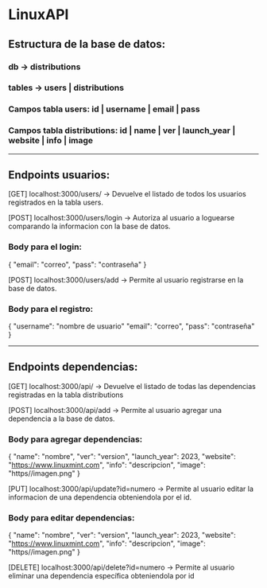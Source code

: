 # LinuxAPI

## Estructura de la base de datos:

### db -> distributions
### tables -> users | distributions

### Campos tabla users:          id | username | email | pass
### Campos tabla distributions:  id | name | ver | launch_year | website | info | image 

___________________________________________________________________________________________________________________________

## Endpoints usuarios:

[GET]  localhost:3000/users/ -> Devuelve el listado de todos los usuarios registrados en la tabla users.

[POST] localhost:3000/users/login -> Autoriza al usuario a loguearse comparando la informacion con la base de datos.
### Body para el login:
{
  "email": "correo",
  "pass": "contraseña"
}

[POST] localhost:3000/users/add -> Permite al usuario registrarse en la base de datos.
### Body para el registro:
{
  "username": "nombre de usuario"
  "email": "correo",
  "pass": "contraseña"
}

___________________________________________________________________________________________________________________________

## Endpoints dependencias:

[GET]  localhost:3000/api/ -> Devuelve el listado de todas las dependencias registradas en la tabla distributions

[POST] localhost:3000/api/add -> Permite al usuario agregar una dependencia a la base de datos.
### Body para agregar dependencias:
{
    "name": "nombre",
    "ver": "version",
    "launch_year": 2023,
    "website": "https://www.linuxmint.com",
    "info": "descripcion",
    "image": "https//imagen.png"
}

[PUT] localhost:3000/api/update?id=numero -> Permite al usuario editar la informacion de una dependencia obteniendola por el id.
### Body para editar dependencias:
{
    "name": "nombre",
    "ver": "version",
    "launch_year": 2023,
    "website": "https://www.linuxmint.com",
    "info": "descripcion",
    "image": "https//imagen.png"
}

[DELETE] localhost:3000/api/delete?id=numero -> Permite al usuario eliminar una dependencia específica obteniendola por id


